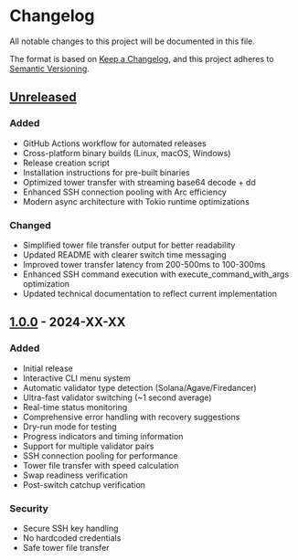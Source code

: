 # Changelog

All notable changes to this project will be documented in this file.

The format is based on [Keep a Changelog](https://keepachangelog.com/en/1.0.0/),
and this project adheres to [Semantic Versioning](https://semver.org/spec/v2.0.0.html).

## [Unreleased]

### Added
- GitHub Actions workflow for automated releases
- Cross-platform binary builds (Linux, macOS, Windows)
- Release creation script
- Installation instructions for pre-built binaries
- Optimized tower transfer with streaming base64 decode + dd
- Enhanced SSH connection pooling with Arc<Session> efficiency
- Modern async architecture with Tokio runtime optimizations

### Changed
- Simplified tower file transfer output for better readability
- Updated README with clearer switch time messaging
- Improved tower transfer latency from 200-500ms to 100-300ms
- Enhanced SSH command execution with execute_command_with_args optimization
- Updated technical documentation to reflect current implementation

## [1.0.0] - 2024-XX-XX

### Added
- Initial release
- Interactive CLI menu system
- Automatic validator type detection (Solana/Agave/Firedancer)
- Ultra-fast validator switching (~1 second average)
- Real-time status monitoring
- Comprehensive error handling with recovery suggestions
- Dry-run mode for testing
- Progress indicators and timing information
- Support for multiple validator pairs
- SSH connection pooling for performance
- Tower file transfer with speed calculation
- Swap readiness verification
- Post-switch catchup verification

### Security
- Secure SSH key handling
- No hardcoded credentials
- Safe tower file transfer

[Unreleased]: https://github.com/huiskylabs/solana-validator-switch/compare/v1.0.0...HEAD
[1.0.0]: https://github.com/huiskylabs/solana-validator-switch/releases/tag/v1.0.0
